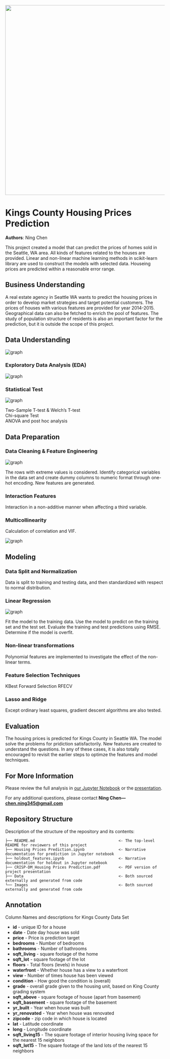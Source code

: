 <p>
<img src="Images/KingsCounty.jpeg" width="900" height="600">
</p>


# Kings County Housing Prices Prediction

**Authors**: Ning Chen

This project created a model that can predict the prices of homes sold in the Seattle, WA area. All kinds of features related to the houses are provided. Linear and non-linear machine learning methods in scikit-learn library are used to construct the models with selected data. Houseing prices are predicted within a reasonable error range.

## Business Understanding

A real estate agency in Seattle WA wants to predict the housing prices in order to develop market strategies and target potential customers. The prices of houses with various features are provided for year 2014-2015. Geographical data can also be fetched to enrich the pool of features. The study of population structure of residents is also an important factor for the prediction, but it is outside the scope of this project.  

## Data Understanding

![graph](Images/ks.png)

### Exploratory Data Analysis (EDA)

![graph](Images/mix.jpeg)

### Statistical Test

![graph](Images/waterfront.jpeg)

Two-Sample T-test & Welch’s T-test  \
Chi-square Test  \
ANOVA and post hoc analysis

## Data Preparation

### Data Cleaning & Feature Engineering

![graph](Images/test.png)

The rows with extreme values is considered. Identify categorical variables in the data set and create dummy columns to numeric format through one-hot encoding. New features are generated.

### Interaction Features
Interaction in a non-additive manner when affecting a third variable.

### Multicollinearity

Calculation of correlation and VIF.

![graph](Images/heatmap.jpeg)


## Modeling

### Data Split and Normalization
Data is split to training and testing data, and then standardized with respect to normal distribution.

### Linear Regression

![graph](Images/resi.jpeg)

Fit the model to the training data. Use the model to predict on the training set and the test set. Evaluate the training and test predictions using RMSE. Determine if the model is overfit.

### Non-linear transformations
Polynomial features are implemented to investigate the effect of the non-linear terms.

### Feature Selection Techniques
KBest
Forward Selection
RFECV

### Lasso and Ridge
Except ordinary least squares, gradient descent algorithms are also tested.

## Evaluation
The housing prices is predicted for Kings County in Seattle WA. The model solve the problems for pridiction satisfactorily. New features are created to understand the questions. In any of these cases, it is also totally encouraged to revisit the earlier steps to optimze the features and model techniques.

## For More Information

Please review the full analysis in [our Jupyter Notebook](https://github.com/ghcn345/house-price-pridiction-with-statistical-test/blob/master/Housing%20Prices%20Prediction.ipynb) or the [presentation](https://github.com/ghcn345/house-price-pridiction-with-statistical-test/blob/master/CRISP-DM_Housing%20Prices%20Prediction.pdf).

For any additional questions, please contact **Ning Chen—chen.ning345@gmail.com**

## Repository Structure

Description of the structure of the repository and its contents:

```
├── README.md                                     <- The top-level README for reviewers of this project
├── Housing Prices Prediction.ipynb               <- Narrative documentation for prediction in Jupyter notebook
├── holdout_features.ipynb                        <- Narrative documentation for holdout in Jupyter notebook
├── CRISP-DM_Housing Prices Prediction.pdf        <- PDF version of project presentation
├── Data                                          <- Both sourced externally and generated from code
└── Images                                        <- Both sourced externally and generated from code

```


## Annotation

Column Names and descriptions for Kings County Data Set

* **id** - unique ID for a house
* **date** - Date day house was sold
* **price** - Price is prediction target
* **bedrooms** - Number of bedrooms
* **bathrooms** - Number of bathrooms
* **sqft_living** - square footage of the home
* **sqft_lot** - square footage of the lot
* **floors** - Total floors (levels) in house
* **waterfront** - Whether house has a view to a waterfront
* **view** - Number of times house has been viewed
* **condition** - How good the condition is (overall)
* **grade** - overall grade given to the housing unit, based on King County grading system
* **sqft_above** - square footage of house (apart from basement)
* **sqft_basement** - square footage of the basement
* **yr_built** - Year when house was built
* **yr_renovated** - Year when house was renovated
* **zipcode** - zip code in which house is located
* **lat** - Latitude coordinate
* **long** - Longitude coordinate
* **sqft_living15** - The square footage of interior housing living space for the nearest 15 neighbors
* **sqft_lot15** - The square footage of the land lots of the nearest 15 neighbors
